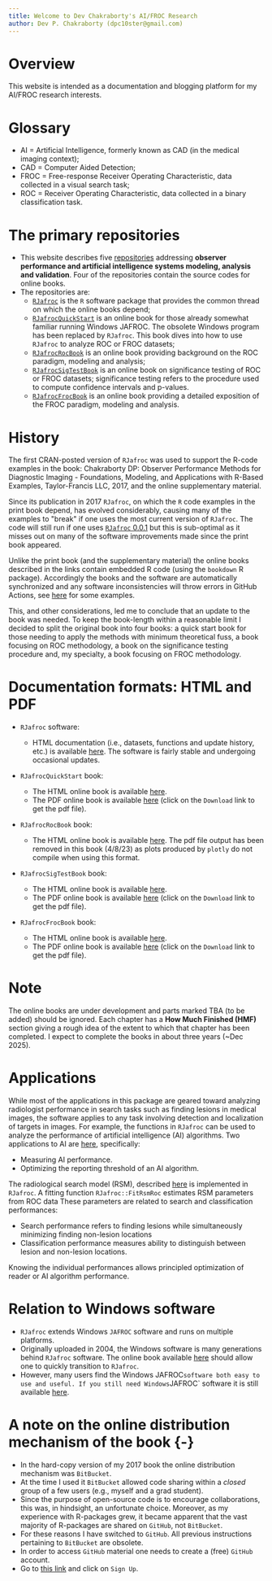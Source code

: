 ```yaml
---
title: Welcome to Dev Chakraborty's AI/FROC Research
author: Dev P. Chakraborty (dpc10ster@gmail.com)
---
```


# Overview

This website is intended as a documentation and blogging platform for my AI/FROC research interests. 

# Glossary

* AI = Artificial Intelligence, formerly known as CAD (in the medical imaging context); 
* CAD = Computer Aided Detection;
* FROC = Free-response Receiver Operating Characteristic, data collected in a visual search task;
* ROC = Receiver Operating Characteristic, data collected in a binary classification task.


# The primary repositories

* This website describes five [repositories](https://github.com/dpc10ster) addressing **observer performance and artificial intelligence systems modeling, analysis and validation**. Four of the repositories contain the source codes for online books.
* The repositories are:
    + [`RJafroc`](https://dpc10ster.github.io/RJafroc/) is the `R` software package that provides the common thread on which the online books depend; 
    + [`RJafrocQuickStart`](https://dpc10ster.github.io/RJafrocQuickStart) is an online book for those already somewhat familiar running Windows JAFROC. The obsolete Windows program has been replaced by `RJafroc`. This book dives into how to use `RJafroc` to analyze ROC or FROC datasets;
    + [`RJafrocRocBook`](https://dpc10ster.github.io/RJafrocRocBook) is an online book providing background on the ROC paradigm, modeling and analysis; 
    + [`RJafrocSigTestBook`](https://dpc10ster.github.io/RJafrocSigTestBook) is an online book on significance testing of ROC or FROC datasets; significance testing refers to the procedure used to compute confidence intervals and p-values. 
    + [`RJafrocFrocBook`](https://dpc10ster.github.io/RJafrocFrocBook/) is an online book providing a detailed exposition of the FROC paradigm, modeling and analysis.


# History

The first CRAN-posted version of `RJafroc` was used to support the R-code examples in the book: Chakraborty DP: Observer Performance Methods for Diagnostic Imaging - Foundations, Modeling, and Applications with R-Based Examples, Taylor-Francis LLC, 2017, and the online supplementary material. 

Since its publication in 2017 `RJafroc`, on which the `R` code examples in the print book depend, has evolved considerably, causing many of the examples to "break" if one uses the most current version of `RJafroc`. The code will still run if one uses [`RJafroc` 0.0.1](https://cran.r-project.org/src/contrib/Archive/RJafroc/) but this is sub-optimal as it misses out on many of the software improvements made since the print book appeared.

Unlike the print book (and the supplementary material) the online books described in the links contain embedded R code (using the `bookdown` R package). Accordingly the books and the software are automatically synchronized and any software inconsistencies will throw errors in GitHub Actions, see [here](https://github.com/dpc10ster/RJafrocFrocBook/actions) for some examples. 

This, and other considerations, led me to conclude that an update to the book was needed. To keep the book-length within a reasonable limit I decided to split the original book into four books: a quick start book for those needing to apply the methods with minimum theoretical fuss, a book focusing on ROC methodology, a book on the significance testing procedure and, my specialty, a book focusing on FROC methodology. 


# Documentation formats: HTML and PDF 


* `RJafroc` software:
    + HTML documentation (i.e., datasets, functions and update history, etc.) is available [here](https://dpc10ster.github.io/RJafroc/). The software is fairly stable and undergoing occasional updates. 

* `RJafrocQuickStart` book:
    + The HTML online book is available [here](https://dpc10ster.github.io/RJafrocQuickStart/). 
    + The PDF online book is available [here](https://github.com/dpc10ster/RJafrocQuickStart/blob/gh-pages/RJafrocQuickStart.pdf) (click on the `Download` link to get the pdf file). 

* `RJafrocRocBook` book:
    + The HTML online book is available [here](https://dpc10ster.github.io/RJafrocRocBook/). The pdf file output has been removed in this book (4/8/23) as plots produced by `plotly` do not compile when using this format. 

* `RJafrocSigTestBook` book:
    + The HTML online book is available [here](https://dpc10ster.github.io/RJafrocSigTestBook/). 
    + The PDF online book is available [here](https://github.com/dpc10ster/RJafrocSigTestBook/blob/gh-pages/RJafrocSigTestBook.pdf) (click on the `Download` link to get the pdf file). 

* `RJafrocFrocBook` book:
    + The HTML online book is available [here](https://dpc10ster.github.io/RJafrocFrocBook/). 
    + The PDF online book is available [here](https://github.com/dpc10ster/RJafrocFrocBook/blob/gh-pages/RJafrocFrocBook.pdf) (click on the `Download` link to get the pdf file). 

# Note

The online books are under development and parts marked TBA (to be added) should be ignored. Each chapter has a **How Much Finished (HMF)** section giving a rough idea of the extent to which that chapter has been completed. I expect to complete the books in about three years (~Dec 2025).


# Applications

While most of the applications in this package are geared toward analyzing radiologist performance in search tasks such as finding lesions in medical images, the software applies to any task involving detection and localization of targets in images. For example, the functions in `RJafroc` can be used to analyze the performance of artificial intelligence (AI) algorithms. Two applications to AI are [here](https://dpc10ster.github.io/RJafrocFrocBook/), specifically:

* Measuring AI performance.
* Optimizing the reporting threshold of an AI algorithm.

The radiological search model (RSM), described [here](https://dpc10ster.github.io/RJafrocFrocBook/) is implemented in `RJafroc`. A fitting function `RJafroc::FitRsmRoc` estimates RSM parameters from ROC data These parameters are related to search and classification performances: 

* Search performance refers to finding lesions while simultaneously minimizing finding non-lesion locations 
* Classification performance measures ability to distinguish between lesion and non-lesion locations. 

Knowing the individual performances allows principled optimization of reader or AI algorithm performance.


# Relation to Windows software

* `RJafroc` extends Windows `JAFROC` software and runs on multiple platforms.
* Originally uploaded in 2004, the Windows software is many generations behind `RJafroc` software. The online book available [here](https://dpc10ster.github.io/RJafrocQuickStart/) should allow one to quickly transition to `RJafroc`.
* However, many users find the Windows JAFROC` software both easy to use and useful. If you still need Windows `JAFROC` software it is still available [here](https://github.com/dpc10ster/WindowsJafroc).


# A note on the online distribution mechanism of the book {-}

* In the hard-copy version of my 2017 book the online distribution mechanism was `BitBucket`. 
* At the time I used it `BitBucket` allowed code sharing within a _closed_ group of a few users (e.g., myself and a grad student). 
* Since the purpose of open-source code is to encourage collaborations, this was, in hindsight, an unfortunate choice. Moreover, as my experience with R-packages grew, it became apparent that the vast majority of R-packages are shared on `GitHub`, not `BitBucket`. 
* For these reasons I have switched to `GitHub`. All previous instructions pertaining to `BitBucket` are obsolete.
* In order to access `GitHub` material one needs to create a (free) `GitHub` account. 
* Go to [this link](https://github.com) and click on `Sign Up`.


